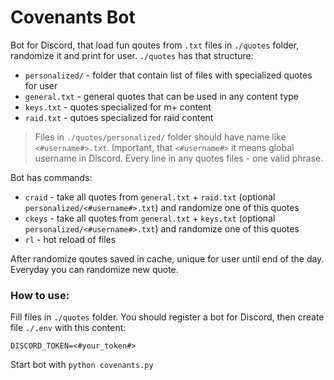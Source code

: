 # Covenants Bot

Bot for Discord, that load fun qoutes from `.txt` files in `./quotes` folder, randomize it and print for user. `./quotes` has that structure: 

- `personalized/` - folder that contain list of files with specialized quotes for user
- `general.txt` - general quotes that can be used in any content type
- `keys.txt` - quotes specialized for m+ content
- `raid.txt` - qutoes specialized for raid content

> Files in `./quotes/personalized/` folder should have name like `<#username#>.txt`. Important, that `<#username#>` it means global username in Discord.
> Every line in any quotes files - one valid phrase. 

Bot has commands:

- `craid` - take all quotes from `general.txt` + `raid.txt` (optional `personalized/<#username#>.txt`) and randomize one of this quotes
- `ckeys` - take all quotes from `general.txt` + `keys.txt` (optional `personalized/<#username#>.txt`) and randomize one of this quotes
- `rl` - hot reload of files

After randomize qoutes saved in cache, unique for user until end of the day. Everyday you can randomize new quote.


### How to use:

Fill files in `./quotes` folder. You should register a bot for Discord, then create file `./.env` with this content: 

```
DISCORD_TOKEN=<#your_token#>
```

Start bot with `python covenants.py`